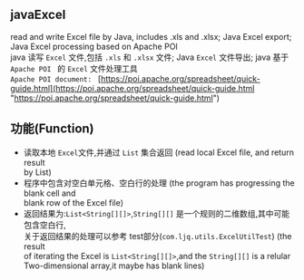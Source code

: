 ## javaExcel  

read and write Excel file by Java, includes .xls and .xlsx; Java Excel export;  
Java Excel processing based on Apache POI  
java 读写 `Excel` 文件,包括 `.xls` 和 `.xlsx` 文件; Java `Excel` 文件导出; java 基于  
`Apache POI ` 的 `Excel` 文件处理工具  
`Apache POI document: ` [https://poi.apache.org/spreadsheet/quick-guide.html](https://poi.apache.org/spreadsheet/quick-guide.html "https://poi.apache.org/spreadsheet/quick-guide.html")  
    
    
## 功能(Function)  
- 读取本地 `Excel`文件,并通过 `List` 集合返回 (read local Excel file, and return result  
    by List)  
- 程序中包含对空白单元格、空白行的处理 (the program has progressing the blank cell and  
    blank row of the Excel file)  
- 返回结果为:`List<String[][]>`,`String[][]` 是一个规则的二维数组,其中可能包含空白行,  
    关于返回结果的处理可以参考 test部分(`com.ljq.utils.ExcelUtilTest`) (the result  
    of iterating the Excel is `List<String[][]>`,and the `String[][]` is a relular  
    Two-dimensional array,it maybe has blank lines)  

 

